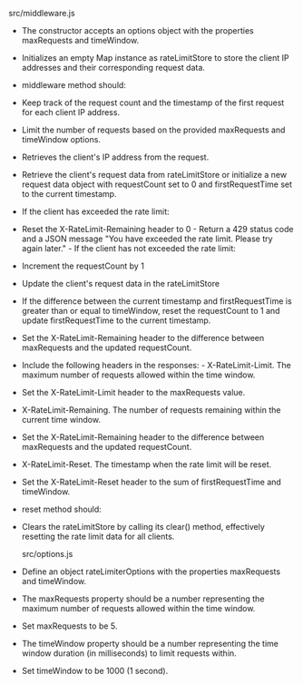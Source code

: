 src/middleware.js

- The constructor accepts an options object with the properties maxRequests and timeWindow.
- Initializes an empty Map instance as rateLimitStore to store the client IP addresses and their corresponding request data.

- middleware method should:

- Keep track of the request count and the timestamp of the first request for each client IP address.
- Limit the number of requests based on the provided maxRequests and timeWindow options.
- Retrieves the client's IP address from the request.
- Retrieve the client's request data from rateLimitStore or initialize a new request data object with requestCount set to 0 and firstRequestTime set to the current timestamp.
- If the client has exceeded the rate limit:
- Reset the X-RateLimit-Remaining header to 0 - Return a 429 status code and a JSON message "You have exceeded the rate limit. Please try again later." - If the client has not exceeded the rate limit:
- Increment the requestCount by 1
- Update the client's request data in the rateLimitStore
- If the difference between the current timestamp and firstRequestTime is greater than or equal to timeWindow, reset the requestCount to 1 and update firstRequestTime to the current timestamp.
- Set the X-RateLimit-Remaining header to the difference between maxRequests and the updated requestCount.
- Include the following headers in the responses: - X-RateLimit-Limit. The maximum number of
  requests allowed within the time window.
- Set the X-RateLimit-Limit header to the maxRequests value.
- X-RateLimit-Remaining. The number of requests remaining within the current time window.
- Set the X-RateLimit-Remaining header to the difference between maxRequests and the updated requestCount.
- X-RateLimit-Reset. The timestamp when the rate limit will be reset.
- Set the X-RateLimit-Reset header to the sum of firstRequestTime and timeWindow.
- reset method should:
- Clears the rateLimitStore by calling its clear() method, effectively resetting the rate limit data for all clients.

  src/options.js

- Define an object rateLimiterOptions with the properties maxRequests and timeWindow.
- The maxRequests property should be a
  number representing the maximum number of requests allowed within the time window.
- Set maxRequests to be 5.
- The timeWindow property should be a number representing the time window duration (in milliseconds) to limit requests within.
- Set timeWindow to be 1000 (1 second).
